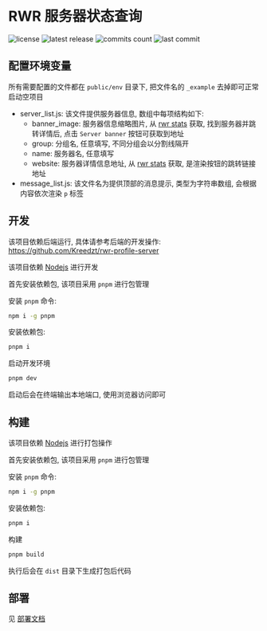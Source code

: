 # RWR 服务器状态查询

![license](https://badgen.net/github/license/Kreedzt/rwr-server-stats)
![latest release](https://badgen.net/github/release/Kreedzt/rwr-server-stats)
![commits count](https://badgen.net/github/commits/Kreedzt/rwr-server-stats)
![last commit](https://badgen.net/github/last-commit/Kreedzt/rwr-server-stats)

## 配置环境变量

所有需要配置的文件都在 `public/env` 目录下, 把文件名的 `_example` 去掉即可正常启动空项目

- server_list.js: 该文件提供服务器信息, 数组中每项结构如下:
  + banner_image: 服务器信息缩略图片, 从 [rwr stats](https://rwrstats.com/servers) 获取, 找到服务器并跳转详情后, 点击 `Server banner` 按钮可获取到地址
  + group: 分组名, 任意填写, 不同分组会以分割线隔开
  + name: 服务器名, 任意填写
  + website: 服务器详情信息地址, 从 [rwr stats](https://rwrstats.com/servers) 获取, 是渲染按钮的跳转链接地址
- message_list.js: 该文件名为提供顶部的消息提示, 类型为字符串数组, 会根据内容依次渲染 `p` 标签

## 开发

该项目依赖后端运行, 具体请参考后端的开发操作: https://github.com/Kreedzt/rwr-profile-server

该项目依赖 [Nodejs](https://nodejs.org/en/) 进行开发

首先安装依赖包, 该项目采用 `pnpm` 进行包管理

安装 `pnpm` 命令:

```sh
npm i -g pnpm
```

安装依赖包:

```sh
pnpm i
```

启动开发环境

```sh
pnpm dev
```

启动后会在终端输出本地端口, 使用浏览器访问即可

## 构建

该项目依赖 [Nodejs](https://nodejs.org/en/) 进行打包操作

首先安装依赖包, 该项目采用 `pnpm` 进行包管理

安装 `pnpm` 命令:

```sh
npm i -g pnpm
```

安装依赖包:

```sh
pnpm i
```

构建

```sh
pnpm build
```

执行后会在 `dist` 目录下生成打包后代码

## 部署

见 [部署文档](https://github.com/Kreedzt/rwr-server-stats/blob/master/DEPLOYMENT.md) 